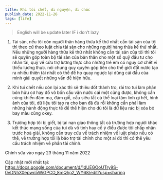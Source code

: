 ```yaml
---
title: Khi tôi chết, di nguyện, di chúc
publish_date: 2022-11-26
tags: [life]
---
```


> English will be update later IF i don’t lazy

1. Tài sản, nếu tôi còn người thân hàng thừa kế thứ nhất cần tài sản của tôi thì theo cứ theo luật chia tài sản cho những người hàng thừa kế thứ nhất. Nếu những người hàng thừa kế thứ nhất không cần tài sản của tôi thì tôi sẽ quyên góp toàn bộ tài sản của bản thân cho một số quỹ đầu tư cho nhân tài, quỹ về cứu trợ lương thực cho những trẻ em có nguy cơ chết vì thiếu lương thực. nói chung quy quyên góp tiền cho thế giới đất nước tạo ra nhiều thiên tài nhất có thể để họ quay ngược lại dùng cái đầu của mình giải quyết những vấn đề hiện hữu.

2. Khi tui chết nếu còn lại xác thì sẽ thiêu đốt thành tro, rải tro tui làm phân bón hữu cơ hay đổ vô bồn cầu vặn nước cái một cũng được, không cần cúng khiến đám ma, đám giỗ, cầu siêu tất cả thể loại tâm linh gì hết, hình ảnh của tôi, dữ liệu tôi tạo ra cho bạn đã đủ rồi không cần phải làm những hành động thực tế để thể hiện cho dù tôi là dữ liệu rác bị xóa bỏ bay màu cũng okey.

3. Trường hợp tôi bị giết, bị tai nạn giao thông tất cả trường hợp người khác kết thúc mạng sống của tui dù vô tình hay cố ý điều được tôi chấp nhận trước hoà giải, không cần truy cứu về trách nhiệm về luật pháp nếu có thể, về trường hợp tôi là bảo trợ tài chính cho một ai đó thì có thể yêu cầu trách nhiệm về phần tài chính.

Chỉnh sửa vào ngày 23 tháng 11 năm 2022

Cặp nhật mới nhất tại: https://docs.google.com/document/d/1dUEGOoUTry9S-0vDNhX0epwn5WiGPCO_8mQhp2_WY68/edit?usp=sharing
